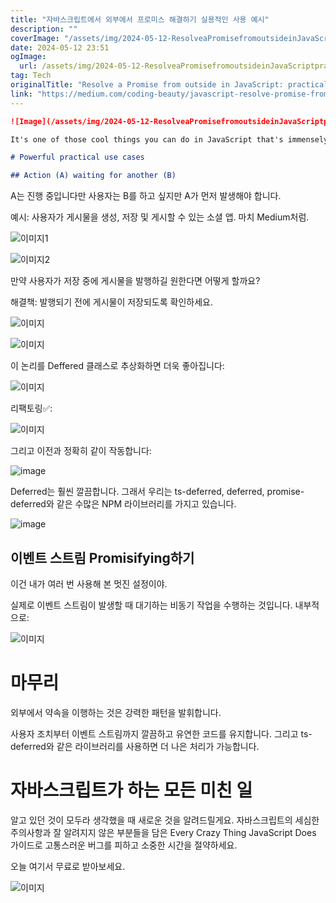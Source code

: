 ```yaml
---
title: "자바스크립트에서 외부에서 프로미스 해결하기 실용적인 사용 예시"
description: ""
coverImage: "/assets/img/2024-05-12-ResolveaPromisefromoutsideinJavaScriptpracticalusecases_0.png"
date: 2024-05-12 23:51
ogImage: 
  url: /assets/img/2024-05-12-ResolveaPromisefromoutsideinJavaScriptpracticalusecases_0.png
tag: Tech
originalTitle: "Resolve a Promise from outside in JavaScript: practical use cases"
link: "https://medium.com/coding-beauty/javascript-resolve-promise-from-outside-e6c6f64c6717"
---
```



```markdown
![Image](/assets/img/2024-05-12-ResolveaPromisefromoutsideinJavaScriptpracticalusecases_0.png)

It's one of those cool things you can do in JavaScript that's immensely powerful in the real world.

# Powerful practical use cases

## Action (A) waiting for another (B)
```



A는 진행 중입니다만 사용자는 B를 하고 싶지만 A가 먼저 발생해야 합니다.

예시: 사용자가 게시물을 생성, 저장 및 게시할 수 있는 소셜 앱. 마치 Medium처럼.

![이미지1](/assets/img/2024-05-12-ResolveaPromisefromoutsideinJavaScriptpracticalusecases_1.png)

![이미지2](/assets/img/2024-05-12-ResolveaPromisefromoutsideinJavaScriptpracticalusecases_2.png)



만약 사용자가 저장 중에 게시물을 발행하길 원한다면 어떻게 할까요?

해결책: 발행되기 전에 게시물이 저장되도록 확인하세요.

![이미지](/assets/img/2024-05-12-ResolveaPromisefromoutsideinJavaScriptpracticalusecases_3.png)

![이미지](https://miro.medium.com/v2/resize:fit:588/0*u7Littlul1VVDuUU.gif)



이 논리를 Deffered 클래스로 추상화하면 더욱 좋아집니다:

![이미지](/assets/img/2024-05-12-ResolveaPromisefromoutsideinJavaScriptpracticalusecases_4.png)

리팩토링✅:

![이미지](/assets/img/2024-05-12-ResolveaPromisefromoutsideinJavaScriptpracticalusecases_5.png)



그리고 이전과 정확히 같이 작동합니다:

![image](https://miro.medium.com/v2/resize:fit:588/0*dv5w4HYCmh1giS5w.gif)

Deferred는 훨씬 깔끔합니다. 그래서 우리는 ts-deferred, deferred, promise-deferred와 같은 수많은 NPM 라이브러리를 가지고 있습니다.

![image](/assets/img/2024-05-12-ResolveaPromisefromoutsideinJavaScriptpracticalusecases_6.png)



## 이벤트 스트림 Promisifying하기

이건 내가 여러 번 사용해 본 멋진 설정이야.

실제로 이벤트 스트림이 발생할 때 대기하는 비동기 작업을 수행하는 것입니다. 내부적으로:

![이미지](/assets/img/2024-05-12-ResolveaPromisefromoutsideinJavaScriptpracticalusecases_7.png)



# 마무리

외부에서 약속을 이행하는 것은 강력한 패턴을 발휘합니다.

사용자 조치부터 이벤트 스트림까지 깔끔하고 유연한 코드를 유지합니다. 그리고 ts-deferred와 같은 라이브러리를 사용하면 더 나은 처리가 가능합니다.

# 자바스크립트가 하는 모든 미친 일



알고 있던 것이 모두라 생각했을 때 새로운 것을 알려드릴게요.
자바스크립트의 세심한 주의사항과 잘 알려지지 않은 부분들을 담은 Every Crazy Thing JavaScript Does 가이드로 고통스러운 버그를 피하고 소중한 시간을 절약하세요.

오늘 여기서 무료로 받아보세요.

![이미지](/assets/img/2024-05-12-ResolveaPromisefromoutsideinJavaScriptpracticalusecases_8.png)